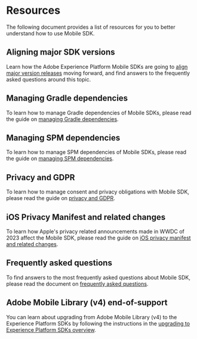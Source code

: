 # Resources

The following document provides a list of resources for you to better understand how to use Mobile SDK.

## Aligning major SDK versions

Learn how the Adobe Experience Platform Mobile SDKs are going to [align major version releases](major-version-alignment.md) moving forward, and find answers to the frequently asked questions around this topic.

## Managing Gradle dependencies

To learn how to manage Gradle dependencies of Mobile SDKs, please read the guide on [managing Gradle dependencies](manage-gradle-dependencies.md).

## Managing SPM dependencies

To learn how to manage SPM dependencies of Mobile SDKs, please read the guide on [managing SPM dependencies](manage-spm-dependencies.md).

## Privacy and GDPR

To learn how to manage consent and privacy obligations with Mobile SDK, please read the guide on [privacy and GDPR](privacy-and-gdpr.md).

## iOS Privacy Manifest and related changes

To learn how Apple's privacy related announcements made in WWDC of 2023 affect the Mobile SDK, please read the guide on [iOS privacy manifest and related changes](privacy-manifest.md).

## Frequently asked questions

To find answers to the most frequently asked questions about Mobile SDK, please read the document on [frequently asked questions](faq.md).

## Adobe Mobile Library (v4) end-of-support

You can learn about upgrading from Adobe Mobile Library (v4) to the Experience Platform SDKs by following the instructions in the [upgrading to Experience Platform SDKs overview](./upgrade-platform-sdks/index.md).
